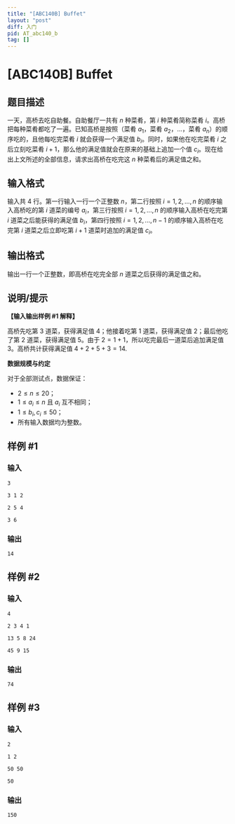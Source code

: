 ```yaml
---
title: "[ABC140B] Buffet"
layout: "post"
diff: 入门
pid: AT_abc140_b
tag: []
---
```


# [ABC140B] Buffet

## 题目描述

一天，高桥去吃自助餐。自助餐厅一共有 $n$ 种菜肴，第 $i$ 种菜肴简称菜肴 $i$。高桥把每种菜肴都吃了一遍。已知高桥是按照（菜肴 $a_1$，菜肴 $a_2$，...，菜肴 $a_n$）的顺序吃的，且他每吃完菜肴 $i$ 就会获得一个满足值 $b_i$。同时，如果他在吃完菜肴 $i$ 之后立刻吃菜肴 $i+1$，那么他的满足值就会在原来的基础上追加一个值 $c_i$。现在给出上文所述的全部信息，请求出高桥在吃完这 $n$ 种菜肴后的满足值之和。

## 输入格式

输入共 $4$ 行。第一行输入一行一个正整数 $n$，第二行按照 $i=1,2,...,n$ 的顺序输入高桥吃的第 $i$ 道菜的编号 $a_i$，第三行按照 $i=1,2,...,n$ 的顺序输入高桥在吃完第 $i$ 道菜之后能获得的满足值 $b_i$，第四行按照 $i=1,2,...,n-1$ 的顺序输入高桥在吃完第 $i$ 道菜之后立即吃第 $i+1$ 道菜时追加的满足值 $c_i$。

## 输出格式

输出一行一个正整数，即高桥在吃完全部 $n$ 道菜之后获得的满足值之和。

## 说明/提示

**【输入输出样例 #1 解释】**

高桥先吃第 $3$ 道菜，获得满足值 $4$；他接着吃第 $1$ 道菜，获得满足值 $2$；最后他吃了第 $2$ 道菜，获得满足值 $5$。由于 $2=1+1$，所以吃完最后一道菜后追加满足值 $3$。高桥共计获得满足值 $4+2+5+3=14$.

**数据规模与约定**

对于全部测试点，数据保证：

- $2 \le n \le 20$；
- $1 \le a_i \le n$ 且 $a_i$ 互不相同；
- $1 \le b_i,c_i \le 50$；
- 所有输入数据均为整数。

## 样例 #1

### 输入

```
3
3 1 2
2 5 4
3 6
```

### 输出

```
14
```

## 样例 #2

### 输入

```
4
2 3 4 1
13 5 8 24
45 9 15
```

### 输出

```
74
```

## 样例 #3

### 输入

```
2
1 2
50 50
50
```

### 输出

```
150
```

